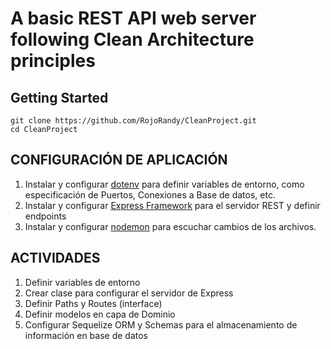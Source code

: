 # A basic REST API web server following Clean Architecture principles

## Getting Started

```
git clone https://github.com/RojoRandy/CleanProject.git
cd CleanProject
```

## CONFIGURACIÓN DE APLICACIÓN

1. Instalar y configurar [dotenv](https://www.npmjs.com/package/dotenv) para definir variables de entorno, como especificación de Puertos, Conexiones a Base de datos, etc.
2. Instalar y configurar [Express Framework](https://expressjs.com/es/starter/installing.html) para el servidor REST y definir endpoints
3. Instalar y configurar [nodemon](https://www.npmjs.com/package/nodemon) para escuchar cambios de los archivos.

## ACTIVIDADES

1. Definir variables de entorno
2. Crear clase para configurar el servidor de Express
3. Definir Paths y Routes (interface)
4. Definir modelos en capa de Dominio
5. Configurar Sequelize ORM y Schemas para el almacenamiento de información en base de datos

